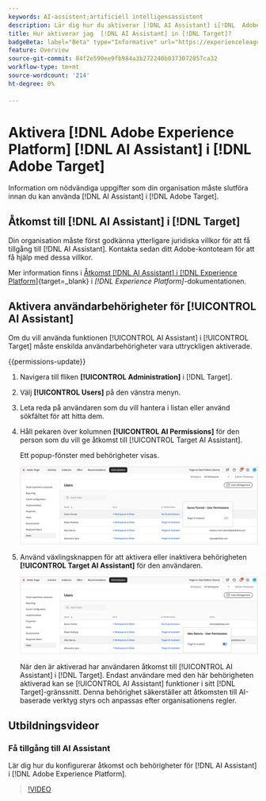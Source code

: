 ```yaml
---
keywords: AI-assistent;artificiell intelligensassistent
description: Lär dig hur du aktiverar [!DNL AI Assistant] i[!DNL  Adobe Target].
title: Hur aktiverar jag  [!DNL AI Assistant] in [!DNL Target]?
badgeBeta: label="Beta" type="Informative" url="https://experienceleague.adobe.com/docs/target/using/introduction/intro.html#beta newtab=true" tooltip="Vad är Beta-funktioner i  [!DNL Adobe Target]?"
feature: Overview
source-git-commit: 84f2e590ee9fb984a3b272240b0373072057ca32
workflow-type: tm+mt
source-wordcount: '214'
ht-degree: 0%

---
```


# Aktivera [!DNL Adobe Experience Platform] [!DNL AI Assistant] i [!DNL Adobe Target]

Information om nödvändiga uppgifter som din organisation måste slutföra innan du kan använda [!DNL AI Assistant] i [!DNL Adobe Target].

## Åtkomst till [!DNL AI Assistant] i [!DNL Target]

Din organisation måste först godkänna ytterligare juridiska villkor för att få tillgång till [!DNL AI Assistant]. Kontakta sedan ditt Adobe-kontoteam för att få hjälp med dessa villkor.

Mer information finns i [Åtkomst [!DNL AI Assistant] i [!DNL Experience Platform]](https://experienceleague.adobe.com/en/docs/experience-platform/ai-assistant/access){target=_blank} i *[!DNL Experience Platform]*-dokumentationen.

## Aktivera användarbehörigheter för [!UICONTROL AI Assistant]

Om du vill använda funktionen [!UICONTROL AI Assistant] i [!UICONTROL Target] måste enskilda användarbehörigheter vara uttryckligen aktiverade.

{{permissions-update}}

1. Navigera till fliken **[!UICONTROL Administration]** i [!DNL Target].
1. Välj **[!UICONTROL Users]** på den vänstra menyn.
1. Leta reda på användaren som du vill hantera i listan eller använd sökfältet för att hitta dem.
1. Håll pekaren över kolumnen **[!UICONTROL AI Permissions]** för den person som du vill ge åtkomst till [!UICONTROL Target AI Assistant].

   Ett popup-fönster med behörigheter visas.

   ![AI-assistentinställningar](/help/main/c-intro/assets/ai-pop-up2.png)

1. Använd växlingsknappen för att aktivera eller inaktivera behörigheten **[!UICONTROL Target AI Assistant]** för den användaren.

   ![Popup för AI-assistentbehörigheter](/help/main/c-intro/assets/ai-pop-up.png)

   När den är aktiverad har användaren åtkomst till [!UICONTROL AI Assistant] i [!DNL Target]. Endast användare med den här behörigheten aktiverad kan se [!UICONTROL AI Assistant] funktioner i sitt [!DNL Target]-gränssnitt. Denna behörighet säkerställer att åtkomsten till AI-baserade verktyg styrs och anpassas efter organisationens regler.

## Utbildningsvideor

### Få tillgång till AI Assistant

Lär dig hur du konfigurerar åtkomst och behörigheter för [!DNL AI Assistant] i [!DNL Adobe Experience Platform].

>[!VIDEO](https://video.tv.adobe.com/v/3436470/?learn=on&#x26;enablevpops)
